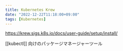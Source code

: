 ```yaml
---
title: Kubernetes Krew
date: "2022-12-22T11:18:00+09:00"
tags: [Kubernetes]
---
```


https://krew.sigs.k8s.io/docs/user-guide/setup/install/

[[kubectl]] 向けのパッケージマネージャーツール

